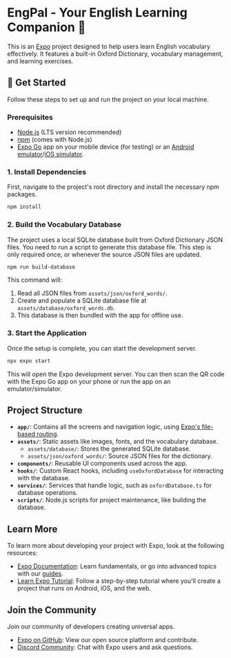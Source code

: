 # EngPal - Your English Learning Companion 👋

This is an [Expo](https://expo.dev) project designed to help users learn English vocabulary effectively. It features a built-in Oxford Dictionary, vocabulary management, and learning exercises.

## 🚀 Get Started

Follow these steps to set up and run the project on your local machine.

### Prerequisites

- [Node.js](https://nodejs.org/) (LTS version recommended)
- [npm](https://www.npmjs.com/) (comes with Node.js)
- [Expo Go](https://expo.dev/go) app on your mobile device (for testing) or an [Android emulator](https://docs.expo.dev/workflow/android-studio-emulator/)/[iOS simulator](https://docs.expo.dev/workflow/ios-simulator/).

### 1. Install Dependencies

First, navigate to the project's root directory and install the necessary npm packages.

```bash
npm install
```

### 2. Build the Vocabulary Database

The project uses a local SQLite database built from Oxford Dictionary JSON files. You need to run a script to generate this database file. This step is only required once, or whenever the source JSON files are updated.

```bash
npm run build-database
```

This command will:
1.  Read all JSON files from `assets/json/oxford_words/`.
2.  Create and populate a SQLite database file at `assets/database/oxford_words.db`.
3.  This database is then bundled with the app for offline use.

### 3. Start the Application

Once the setup is complete, you can start the development server.

```bash
npx expo start
```

This will open the Expo development server. You can then scan the QR code with the Expo Go app on your phone or run the app on an emulator/simulator.

## Project Structure

-   **`app/`**: Contains all the screens and navigation logic, using [Expo's file-based routing](https://docs.expo.dev/router/introduction).
-   **`assets/`**: Static assets like images, fonts, and the vocabulary database.
    -   `assets/database/`: Stores the generated SQLite database.
    -   `assets/json/oxford_words/`: Source JSON files for the dictionary.
-   **`components/`**: Reusable UI components used across the app.
-   **`hooks/`**: Custom React hooks, including `useOxfordDatabase` for interacting with the database.
-   **`services/`**: Services that handle logic, such as `oxfordDatabase.ts` for database operations.
-   **`scripts/`**: Node.js scripts for project maintenance, like building the database.

## Learn More

To learn more about developing your project with Expo, look at the following resources:

- [Expo Documentation](https://docs.expo.dev/): Learn fundamentals, or go into advanced topics with our [guides](https://docs.expo.dev/guides).
- [Learn Expo Tutorial](https://docs.expo.dev/tutorial/introduction/): Follow a step-by-step tutorial where you'll create a project that runs on Android, iOS, and the web.

## Join the Community

Join our community of developers creating universal apps.

- [Expo on GitHub](https://github.com/expo/expo): View our open source platform and contribute.
- [Discord Community](https://chat.expo.dev): Chat with Expo users and ask questions.
